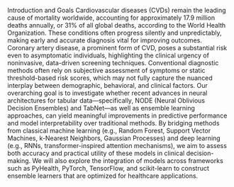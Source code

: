 Introduction and Goals
Cardiovascular diseases (CVDs) remain the leading cause of mortality worldwide, accounting for approximately 17.9 million deaths annually, or 31% of all global deaths, according to the World Health Organization. These conditions often progress silently and unpredictably, making early and accurate diagnosis vital for improving outcomes. Coronary artery disease, a prominent form of CVD, poses a substantial risk even to asymptomatic individuals, highlighting the clinical urgency of noninvasive, data-driven screening techniques. Conventional diagnostic methods often rely on subjective assessment of symptoms or static threshold-based risk scores, which may not fully capture the nuanced interplay between demographic, behavioral, and clinical factors. 
Our overarching goal is to investigate whether recent advances in neural architectures for tabular data—specifically, NODE (Neural Oblivious Decision Ensembles) and TabNet—as well as ensemble learning approaches, can yield meaningful improvements in predictive performance and model interpretability over traditional methods. By bridging methods from classical machine learning (e.g., Random Forest, Support Vector Machines, k-Nearest Neighbors, Gaussian Processes) and deep learning (e.g., RNNs, transformer-inspired attention mechanisms), we aim to assess both accuracy and practical utility of these models in clinical decision-making. We will also explore the integration of models across frameworks such as PyHealth, PyTorch, TensorFlow, and scikit-learn to construct ensemble learners that are optimized for healthcare applications.
